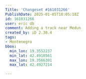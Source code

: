 ```yaml
---
Title: 'Changeset #161031266'
PublishDate: 2025-01-05T18:05:18Z
id: 161031266
user: eric db
comment: Adding a track near Medun
created_by: iD 2.30.4
tags:
- Montenegro
bbox:
  min_lon: 19.3552237
  min_lat: 42.4910561
  max_lon: 19.3566301
  max_lat: 42.4927214

---
```

